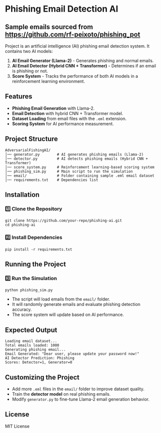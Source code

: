 # Phishing Email Detection AI

## Sample emails sourced from https://github.com/rf-peixoto/phishing_pot

Project is an artificial intelligence (AI) phishing email detection system. It contains two AI models:
1. **AI Email Generator (Llama-2)** - Generates phishing and normal emails.
2. **AI Email Detector (Hybrid CNN + Transformer)** - Determines if an email is phishing or not.
3. **Score System** - Tracks the performance of both AI models in a reinforcement learning environment.

## Features
- **Phishing Email Generation** with Llama-2.
- **Email Detection** with hybrid CNN + Transformer model.
- **Dataset Loading** from email files with the `.eml` extension.
- **Scoring System** for AI performance measurement.

## Project Structure
```
AdversarialFishingAI/
│── generator.py        # AI generates phishing emails (Llama-2)
│── detector.py         # AI detects phishing emails (Hybrid CNN + Transformer)
│── score_system.py     # Reinforcement learning-based scoring system
│── phishing_sim.py     # Main script to run the simulation
│── email/              # Folder containing sample .eml email dataset
│── requirements.txt    # Dependencies list
```

## Installation
### 1️⃣ Clone the Repository
```
git clone https://github.com/your-repo/phishing-ai.git
cd phishing-ai
```

### 2️⃣ Install Dependencies
```
pip install -r requirements.txt
```

## Running the Project
### 3️⃣ Run the Simulation
```
python phishing_sim.py
```
- The script will load emails from the `email/` folder.
- It will randomly generate emails and evaluate phishing detection accuracy.
- The score system will update based on AI performance.

## Expected Output
```
Loading email dataset...
Total emails loaded: 1000
Generating phishing email...
Email Generated: "Dear user, please update your password now!"
AI Detector Prediction: Phishing
Scores: Detector=1, Generator=0
```

## Customizing the Project
- Add more `.eml` files in the `email/` folder to improve dataset quality.
- Train the **detector model** on real phishing emails.
- Modify `generator.py` to fine-tune Llama-2 email generation behavior.

## License
MIT License


